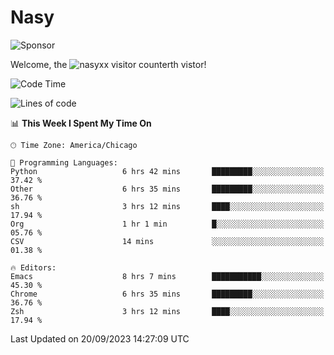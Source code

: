 # Nasy

<!--
<p align="center">
<img height="200" src="https://github-readme-stats.vercel.app/api?username=nasyxx&count_private=true&show_icons=true&theme=dracula&include_all_commits=true"/>
<img height="200" src="https://github-readme-stats.vercel.app/api/top-langs/?username=nasyxx&theme=dracula&hide=html,jupyter+notebook&count_private=true&show_icons=true"/>
</p>

  
----------------
-->

![Sponsor](https://img.shields.io/static/v1.svg?label=Sponsor&message=%E2%9D%A4&logo=GitHub&style=flat&color=pink)
 
Welcome, the ![nasyxx visitor counter](https://count.getloli.com/get/@nasyxx?theme=rule34)th vistor!
 
<!--START_SECTION:waka-->
![Code Time](http://img.shields.io/badge/Code%20Time-3%2C701%20hrs%2051%20mins-blue)

![Lines of code](https://img.shields.io/badge/From%20Hello%20World%20I%27ve%20Written-6.3%20million%20lines%20of%20code-blue)

📊 **This Week I Spent My Time On** 

```text
🕑︎ Time Zone: America/Chicago

💬 Programming Languages: 
Python                   6 hrs 42 mins       █████████░░░░░░░░░░░░░░░░   37.42 % 
Other                    6 hrs 35 mins       █████████░░░░░░░░░░░░░░░░   36.76 % 
sh                       3 hrs 12 mins       ████░░░░░░░░░░░░░░░░░░░░░   17.94 % 
Org                      1 hr 1 min          █░░░░░░░░░░░░░░░░░░░░░░░░   05.76 % 
CSV                      14 mins             ░░░░░░░░░░░░░░░░░░░░░░░░░   01.38 % 

🔥 Editors: 
Emacs                    8 hrs 7 mins        ███████████░░░░░░░░░░░░░░   45.30 % 
Chrome                   6 hrs 35 mins       █████████░░░░░░░░░░░░░░░░   36.76 % 
Zsh                      3 hrs 12 mins       ████░░░░░░░░░░░░░░░░░░░░░   17.94 % 
```


 Last Updated on 20/09/2023 14:27:09 UTC
<!--END_SECTION:waka-->

<!-- ![visitors](https://visitor-badge.laobi.icu/badge?page_id=nasyxx.nasyxx) -->
